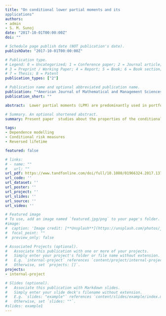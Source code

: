 ```yaml
---
title: "On conditional lower partial moments and its
applications"
authors:
- admin
- S. M. Sunoj
date: "2017-10-01T00:00:00Z"
doi: ""

# Schedule page publish date (NOT publication's date).
publishDate: "2017-10-01T00:00:00Z"

# Publication type.
# Legend: 0 = Uncategorized; 1 = Conference paper; 2 = Journal article;
# 3 = Preprint / Working Paper; 4 = Report; 5 = Book; 6 = Book section;
# 7 = Thesis; 8 = Patent
publication_types: ["2"]

# Publication name and optional abbreviated publication name.
publication: "*American Journal of Mathematical and Management Sciences*"
publication_short: ""

abstract:  Lower partial moments (LPM) are predominantly used in portfolio theory and in areas involving financial risk, which addresses the problem of managing risky investment policies with the object of maximizing returns. LPM also plays an important role in the analysis of risks in income (poverty) studies. In this article, we extend the notion of LPM to the conditional set up and study its usefulness in the context of stochastic modeling. The relationship between various measures in reliability studies, income (poverty) studies, and risk analysis are also proved. Finally, a non-parametric estimator for conditional LPM is proposed and has been validated through simulated and real data sets.

# Summary. An optional shortened abstract.
summary: Present paper  studies about the properties of the conditional lower partial moments and its applications in the context of reversed life-time, downside risk and poverty analysis.

tags:
- Dependence modelling
- Conditional risk measures
- Reversed lifetime

featured: false

# links:
# - name: ""
#   url: ""
url_pdf: https://www.tandfonline.com/doi/full/10.1080/01966324.2017.1372234
url_code: ''
url_dataset: ''
url_poster: ''
url_project: ''
url_slides: ''
url_source: ''
url_video: ''

# Featured image
# To use, add an image named `featured.jpg/png` to your page's folder. 
#image:
#  caption: 'Image credit: [**Unsplash**](https://unsplash.com/photos/jdD8gXaTZsc)'
#  focal_point: ""
#  preview_only: false

# Associated Projects (optional).
#   Associate this publication with one or more of your projects.
#   Simply enter your project's folder or file name without extension.
#   E.g. `internal-project` references `content/project/internal-project/index.md`.
#   Otherwise, set `projects: []`.
projects:
- internal-project

# Slides (optional).
#   Associate this publication with Markdown slides.
#   Simply enter your slide deck's filename without extension.
#   E.g. `slides: "example"` references `content/slides/example/index.md`.
#   Otherwise, set `slides: ""`.
#slides: example1
---
```



